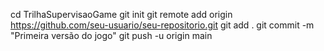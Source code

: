 cd TrilhaSupervisaoGame
git init
git remote add origin https://github.com/seu-usuario/seu-repositorio.git
git add .
git commit -m "Primeira versão do jogo"
git push -u origin main
